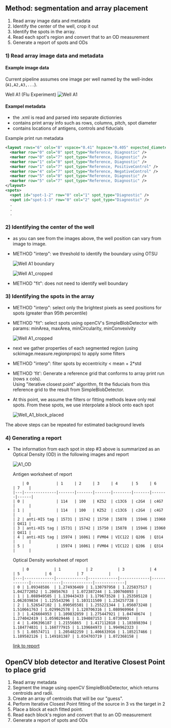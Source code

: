 ## Method: segmentation and array placement

1) Read array image data and metadata
2) Identify the center of the well, crop it out
3) Identify the spots in the array.
4) Read each spot's region and convert that to an OD measurement
5) Generate a report of spots and ODs

### 1) Read array image data and  metadata
#### Example image data

Current pipeline assumes one image per well named by the well-index (`A1,A2,A3,...`).

Well A1 (Flu Experiment)
![Well A1](https://drive.google.com/uc?export=view&id=1utiSZF_jnIDFAuDYZ2TvZS7BjwmBqOQh)


#### Exampel metadata

- the .xml is read and parsed into separate dictionries
- contains print array info such as rows, columns, pitch, spot diameter
- contains locations of antigens, controls and fiducials

Example print run metadata
```xml
<layout rows="6" cols="8" vspace="0.41" hspace="0.405" expected_diameter="0.2" background_offset="0.05" background_thickness="0.05" max_diameter="0.3" min_diameter="0.1">
  <marker row="0" col="0" spot_type="Reference, Diagnostic" />
  <marker row="0" col="7" spot_type="Reference, Diagnostic" />
  <marker row="1" col="0" spot_type="Reference, Diagnostic" />
  <marker row="1" col="7" spot_type="Reference, PositiveControl" />
  <marker row="4" col="7" spot_type="Reference, NegativeControl" />
  <marker row="5" col="0" spot_type="Reference, Diagnostic" />
  <marker row="5" col="7" spot_type="Reference, Diagnostic" />
</layout>
<spots>
  <spot id="spot-1-2" row="0" col="1" spot_type="Diagnostic" />
  <spot id="spot-1-3" row="0" col="2" spot_type="Diagnostic" />
  .
  .
  .
```

### 2) Identifying the center of the well
- as you can see from the images above, the well position can vary from image to image.
- METHOD "interp": we threshold to identify the boundary using OTSU

    ![Well A1 boundary](https://drive.google.com/uc?export=view&id=1uF7GiQRk0Agjrz3tiZ3Fls0sNkLNuTno)
    
    ![Well A1_cropped](https://drive.google.com/uc?export=view&id=1uzzgaXK2kv7LgsCmM8a1I1OsK8NFIwpY)
    
- METHOD "fit": does not need to identify well boundary

### 3) Identifying the spots in the array
- METHOD "interp": select only the brightest pixels as seed positions for spots (greater than 95th percentile)
    
- METHOD "fit": select spots using openCV's SimpleBlobDetector with params: minArea, maxArea, minCircularity, minConvexivity

    ![Well A1_cropped](https://drive.google.com/uc?export=view&id=1uUf775-vCuRmkxc0q52wr4Qgiofwr3C-)

- next we gather properties of each segmented region (using sckimage.measure.regionprops) to apply some filters

- METHOD "interp": filter spots by eccentricity < mean + 2*std

- METHOD 'fit': Generate a reference grid that conforms to array print run (rows x cols).  
Using "iterative closest point" algorithm, fit the fiducials from this reference grid to the result from SimpleBlobDetector. 

- At this point, we assume the filters or fitting methods leave only real spots.  From these spots, we use interpolate 
a block onto each spot

    ![Well_A1_block_placed](https://drive.google.com/uc?export=view&id=1v0pSr1axFKHvEmPHR5sThVYQ4uyiY6d8)

The above steps can be repeated for estimated background levels

### 4) Generating a report
- The information from each spot in step #3 above is summarized as an Optical Density (OD) in the following images and report

    ![A1_OD](https://drive.google.com/uc?export=view&id=1ChcSAJeCkkT4PBBMezBOa60jwkbDqpyZ)
    
    Antigen worksheet of report
    ```text
        | 0            | 1     | 2     | 3     | 4      | 5     | 6     | 7    |
    |---|--------------|-------|-------|-------|--------|-------|-------|------| 
    | 0 |              | 114   | 100   | KZ52  | c13C6  | c2G4  | c4G7  |      | 
    | 1 |              | 114   | 100   | KZ52  | c13C6  | c2G4  | c4G7  |      | 
    | 2 | anti-HIS tag | 15731 | 15742 | 15750 | 15878  | 15946 | 15960 | Q411 | 
    | 3 | anti-HIS tag | 15731 | 15742 | 15750 | 15878  | 15946 | 15960 | Q411 | 
    | 4 | anti-HIS tag | 15974 | 16061 | FVM04 | VIC122 | Q206  | Q314  |      | 
    | 5 |              | 15974 | 16061 | FVM04 | VIC122 | Q206  | Q314  |      | 
    ```
    
    Optical Density worksheet of report
    ```text
        | 0           | 1           | 2           | 3           | 4           | 5           | 6           | 7           |
    |---|-------------|-------------|-------------|-------------|-------------|-------------|-------------|-------------| 
    | 0 | 1.09348586  | 1.274936469 | 1.130797958 | 1.225837517 | 1.042772052 | 1.20056763  | 1.072387244 | 1.100760893 | 
    | 1 | 1.088949505 | 1.139443433 | 1.179673528 | 1.253505128 | 1.062039834 | 1.125543296 | 1.103111509 | 1.234257728 | 
    | 2 | 1.526547102 | 1.090505501 | 1.255221344 | 1.056073248 | 1.510661763 | 1.029962578 | 1.120706316 | 1.080969964 | 
    | 3 | 1.426604953 | 1.109832859 | 1.275447921 | 1.04740674  | 1.274042419 | 1.059029446 | 1.194087153 | 1.0730993   | 
    | 4 | 1.496396187 | 1.21556865  | 1.417112818 | 1.183898394 | 1.184774831 | 1.160777915 | 1.139684973 | 1.994962323 | 
    | 5 | 1.08574711  | 1.205482259 | 1.406633916 | 1.185217466 | 1.189582126 | 1.149181387 | 1.034703719 | 1.072368158 | 
    ```
    
    [link to report](https://drive.google.com/file/d/1usd1cVAJFzWANqR92SucaT6PpW581q8b/view?usp=sharing)
    
## OpenCV blob detector and Iterative Closest Point to place grid
1) Read array metadata
2) Segment the image using openCV SimpleBlobDetector, which returns centroids and radii.
3) Create an array of centroids that will be our "guess".
4) Perform Iterative Closest Point fitting of the source in 3 vs the target in 2
5) Place a block at each fitted point.
4) Read each block's region and convert that to an OD measurement
5) Generate a report of spots and ODs